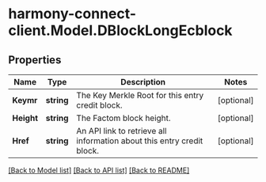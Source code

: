 # harmony-connect-client.Model.DBlockLongEcblock
## Properties

Name | Type | Description | Notes
------------ | ------------- | ------------- | -------------
**Keymr** | **string** | The Key Merkle Root for this entry credit block. | [optional] 
**Height** | **string** | The Factom block height. | [optional] 
**Href** | **string** | An API link to retrieve all information about this entry credit block. | [optional] 

[[Back to Model list]](../README.md#documentation-for-models) [[Back to API list]](../README.md#documentation-for-api-endpoints) [[Back to README]](../README.md)

